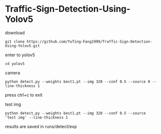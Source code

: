 # Traffic-Sign-Detection-Using-Yolov5

download
```
git clone https://github.com/YuTing-Fang1999/Traffic-Sign-Detection-Using-Yolov5.git
```
enter to yolov5
```
cd yolov5
```

camera
```
python detect.py --weights best1.pt --img 320 --conf 0.5 --source 0 --line-thickness 1
```
press ctrl+c to exit

test img
```
python detect.py --weights best1.pt --img 320 --conf 0.5 --source 'test img' --line-thickness 1
```
results are saved in runs/detect/exp

